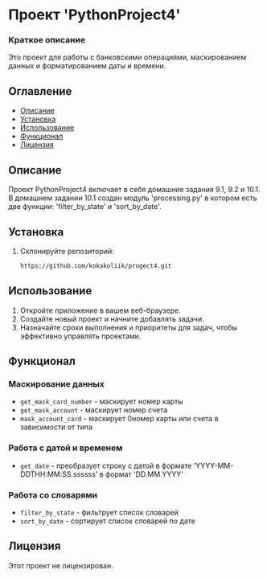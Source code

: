 # Проект 'PythonProject4'

### Краткое описание

Это проект для работы с банковскими операциями, маскированием данных и форматированием даты и времени.

## Оглавление

- [Описание](#описание)
- [Установка](#установка)
- [Использование](#использование)
- [Функционал](#функционал)
- [Лицензия](#лицензия)

## Описание

Проект PythonProject4 включает в себя домашние задания 9.1, 9.2 и 10.1.
В домашнем задании 10.1 создан модуль 'processing.py' в котором есть две функции: 'filter_by_state' и 'sort_by_date'.

## Установка

1. Склонируйте репозиторий:
   ```bash
   https://github.com/kokakoliik/progect4.git
   
## Использование

1. Откройте приложение в вашем веб-браузере.
2. Создайте новый проект и начните добавлять задачи.
3. Назначайте сроки выполнения и приоритеты для задач, чтобы эффективно управлять проектами.

## Функционал

### Маскирование данных

- `get_mask_card_number` - маскирует номер карты
- `get_mask_account` - маскирует номер счета
- `mask_account_card` - маскирует 0номер карты или счета в зависимости от типа

### Работа с датой и временем

- `get_date` - преобразует строку с датой в формате 'YYYY-MM-DDTHH:MM:SS.ssssss' в формат 'DD.MM.YYYY'

### Работа со словарями

- `filter_by_state` - фильтрует список словарей
- `sort_by_date` - сортирует список словарей по дате


## Лицензия

Этот проект не лицензирован.